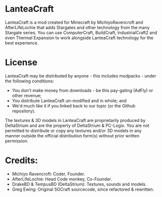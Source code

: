 LanteaCraft
================
LanteaCraft is a mod created for Minecraft by MichiyoRavencroft and AfterLifeLochie that adds Stargates and other technology from the many Stargate series. You can use ComputerCraft, BuildCraft, IndustrialCraft2 and even Thermal Expansion to work alongside LanteaCraft technology for the best experience.


License
================
LanteaCraft may be distributed by anyone - this includes modpacks - under the following conditions:
* You don't make money from downloads - be this pay-gating (AdFly) or other revenue;
* You distribute LanteaCraft un-modified and in whole; and
* We'd much like it if you linked back to our topic (or the Github repository).


The textures & 3D models in LanteaCraft are proprietarily produced by DeltaStrium and are the property of DeltaStrium & PC-Logix. You are not permitted to distribute or copy any textures and/or 3D models in any manner outside the official distribution form(s) without prior written permission.


Credits:
================
* Michiyo Ravencroft: Coder, Founder.
* AfterLifeLochie: Head Code monkey, Co-Founder. 
* DrakeBD & TempusBD (DeltaStrium): Textures, sounds and models.
* Greg Ewing: Original SGCraft sourcecode, since refactored & rewritten.
